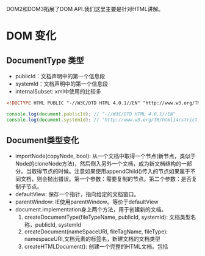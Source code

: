 DOM2和DOM3拓展了DOM API.我们这里主要是针对HTML讲解。
# DOM 变化
## DocumentType 类型
- publicId：文档声明中的第一个信息段
- systemId：文档声明中的第一个信息段
- internalSubset: xml中使用的比较多
```html
<!DOCTYPE HTML PUBLIC "-//W3C/DTD HTML 4.0.1//EN" "http://www.w3.org/TR/html14/strict.dtd"> 
```
```javascript
console.log(document.publicId); // "-//W3C/DTD HTML 4.0.1//EN"
console.log(document.systemId); // "http://www.w3.org/TR/html14/strict.dtd"
```

## Document类型变化
- importNode(copyNode, bool): 从一个文档中取得一个节点(新节点，类似于Node的cloneNode方法)，然后倒入另外一个文档，成为新文档结构的一部分。当取得节点的时候。注意如果使用appendChild()传入的节点如果属于不同文档，则会抛出错误。第一个参数：需要复制的节点。第二个参数：是否复制子节点。
- defaultView: 保存一个指针，指向给定的文档窗口。 
- parentWindow: IE使用parentWindow。等价于defaultView
- document.implementation身上两个方法，用于创建新的文档。
    1. createDocumentType(fileTypeName, publicId, systemId): 文档类型名称，publicId, systemId
    1. createDocument(nameSpaceURI, fileTagName, fileType): namespaceURI,文档元素的标签名，新建文档的文档类型
    1. createHTMLDocument(): 创建一个完整的HTML文档。包括 <html> <head> <title> <body>。
```javascript

// 方法在XML中用的比较多
var newNode = document.importNode(oldNode, true);
document.body.appendChild(newNode);

var parentWIndow = document.defaultView || document.parentWindow;

// 创建一个HTML 4.0.1 Strict文档
var docType = document.implementation.createDocumentType('html', "-//W3C/DTD HTML 4.0.1//EN", "http://www.w3.org/TR/html14/strict.dtd");
var doc = document.implementation.createDocument("http://www.w3.org/1999/xhtml", "html", docType);

// 返回一个完整的HTML 文档，并且将title设置为title name
var doc2 = document.implementation.createHTMLDocument('title name');
console.log(doc2.title); // title name
console.log(typeof doc2.body); // object
```

## Node节点变化
- isSupport(feature, version):  检测是否支持feature特性的version版本
- isSameNode(node): 相同返回true,是同一个节点
- isEqualNode(node): 相等返回true,类型相等，属性相等。
- setUserData(operType, key, value, srcNode, destNode):  不是很懂
    1. operType: 1复制，2导入， 3删除，4重命名
    1. key: 数据键
    1. value: 数据值
    1. srcNode 源节点
    1. destNode: 目标节点
- contentDocument: 属性包含一个指针，指向框架内容的文档对象（HTMLFrameElemnt, HTMLIFrameElement:表示框架和内嵌框架）。以前只能通过frames集合进行获取。
```javascript
// 等价这个方法 ： document.implementation.hasFeature("Core","3.0");
if (document.body.isSupport('HTML', '2.0')) {

}

// isSameNode 和isEqualNode
var div1 = document.createElement('div');
div1.setAttribute('class', 'box');

var div2 = document.createElement('div');
div2.setAttribute('class', "box");
console.log(div1.isSameNode(div1)); // true
console.log(div1.isEqualNode(div2)); // true
console.log(div1.isSameNode(div2)); // false

var div = document.creatElement('div');
div.setUserData('name', "Nicholas", function(operation, key, value, src, dest) {
    if (operation == 1) {
        dest,setUserData(key, value, function(){}l)
    }
});
var newDiv = div.cloneNode(true);
console.log(newDiv.getUserData('name'));

// 框架变化
var iframe = document.getElementById('myIframe');
var iframeDoc = iframe.contentDocument; // IE8以前无效
```

# 样式
```javascript
// 判断支持css的能力
document.implementation.hasFeature('css', '2.0');
document.implementation.hasFeature('css2', '2.0'); 
```
## js访问元素样式
css 中使用下划线分割,在js中使用驼峰大小写形式访问。但是特殊字符float浮动，由于是关键字，因此使用cssFloat进行访问,IE使用styleFlocat.
```javascript
var el = document.getElementById('myId');
// background-color
el.style.backgroundColor = '#fff';

// color
el.style.color = 'red';

// font-family
el.style.fontFamily = ''Arial;

// 对于float访问
 var value = el.cssFlocat || el.styleFlocat;
```
## Element 的 style
- cssText: 访问style特性中的css代码，修改情况会替换所有的style的内容。
- length: css属性的数量
- parentRule: 表示CSS需不需要的CSSRule对象
- getPropertyCSSValue(propertyName): 返回包含给定属性值得CSSValue对象
- getPropertyPriority(propertyName): 如果给定的属性使用了!important设置，则返回'important'，否则返回空字符串.
    1. CSStEXT: 返回值等于getPropertyValue()
    1. cssValueType: 0 继承的值，1基本的值， 2致列表， 3自定义的值
- getPropertyValue(propertyName): 返回给定属性的字符串值
- item(index): 返回给定位置的css属性的名称
- removeProperty(propertyName): 从央视中删除给定的属性
- setProperty(propertyName, value, priority): 将给定属性设置为相应的值，并加上优先权标志('important'或空字符串)。
```javascript
var el = document.createElement('myId');
el.style.cssText = 'width: 200px; height: 300px; color: red';
for(i = 0; i < el.style.length; i++) {
    console.log(el.style.item(i)) // 打印出width, height color
}
// console.log(el.style.getPropertyCSSValue('color')); // Chrome没有这个方法
```
## 计算样式
- document.defaultView.getComputedStyle(): 会计算出当前节点的样式(包括继承过来的最终样式)
- currentStyle: IE使用这个属性等价于getComputedStyle()
```javascript
var el = document.getElementById('myId');
var computedStyle = document.defaultView.getComputedStyle(el); 
console.log(computedStyle.width, computedStyle.height);

var currentStyle = el.currentStyle;
console.log(currentStyle.width, currentStyle.height);
```

## 操作样式表
CSSStyleSheet类型表示样式表，包括通过`<link>`元素包含的样式表和在`<style>`中定义的样式表。分别使用HTMLLinkElement, HTMLStyleElement类型表示。测试是否支持DOM2级样式表
```javascript
document.implemetation.hasFeature('StyleSheets', '2.0');
```

